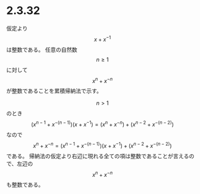 # 2.3.32

仮定より$$x+x^{-1}$$は整数である。
任意の自然数$$n\geq 1$$に対して$$x^n+x^{-n}$$が整数であることを累積帰納法で示す。

$$n>1$$のとき$$(x^{n-1} + x^{-(n-1)})(x + x^{-1}) = (x^n + x^{-n}) + (x^{n-2} + x^{-(n-2)})$$
なので$$x^n + x^{-n} = (x^{n-1} + x^{-(n-1)})(x + x^{-1}) + (x^{n-2} + x^{-(n-2)})$$である。
帰納法の仮定より右辺に現れる全ての項は整数であることが言えるので、左辺の$$x^n+x^{-n}$$も整数である。